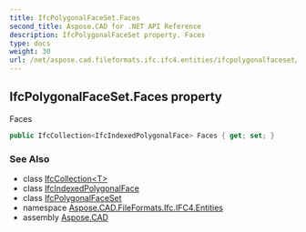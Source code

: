 ```yaml
---
title: IfcPolygonalFaceSet.Faces
second_title: Aspose.CAD for .NET API Reference
description: IfcPolygonalFaceSet property. Faces
type: docs
weight: 30
url: /net/aspose.cad.fileformats.ifc.ifc4.entities/ifcpolygonalfaceset/faces/
---
```

## IfcPolygonalFaceSet.Faces property

Faces

```csharp
public IfcCollection<IfcIndexedPolygonalFace> Faces { get; set; }
```

### See Also

* class [IfcCollection&lt;T&gt;](../../../aspose.cad.fileformats.ifc/ifccollection-1/)
* class [IfcIndexedPolygonalFace](../../ifcindexedpolygonalface/)
* class [IfcPolygonalFaceSet](../)
* namespace [Aspose.CAD.FileFormats.Ifc.IFC4.Entities](../../ifcpolygonalfaceset/)
* assembly [Aspose.CAD](../../../)


